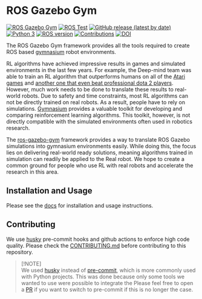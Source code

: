 # ROS Gazebo Gym

[![ROS Gazebo Gym](https://github.com/rickstaa/ros-gazebo-gym/actions/workflows/ros_gazebo_gym.yml/badge.svg)](https://github.com/rickstaa/ros-gazebo-gym/actions/workflows/ros_gazebo_gym.yml)
[![ROS Test](https://github.com/rickstaa/ros-gazebo-gym/actions/workflows/ros_test.yml/badge.svg)](https://github.com/rickstaa/ros-gazebo-gym/actions/workflows/ros_test.yml)
[![GitHub release (latest by date)](https://img.shields.io/github/v/release/rickstaa/ros-gazebo-gym)](https://github.com/rickstaa/ros-gazebo-gym/releases)
[![Python 3](https://img.shields.io/badge/Python-3.8%20%7C%203.7%20%7C%203.6-brightgreen)](https://www.python.org/)
[![ROS version](https://img.shields.io/badge/ROS%20versions-Noetic-brightgreen)](https://wiki.ros.org)
[![Contributions](https://img.shields.io/badge/contributions-welcome-brightgreen.svg)](CONTRIBUTING.md)
[![DOI](https://zenodo.org/badge/453634930.svg)](https://zenodo.org/badge/latestdoi/453634930)

The ROS Gazebo Gym framework provides all the tools required to create ROS based [gymnasium](https://gymnasium.farama.org/) robot environments.

RL algorithms have achieved impressive results in games and simulated environments in the last few years. For example, the Deep-mind team was able to train an RL algorithm that outperforms humans on all of the [Atari games](https://arxiv.org/abs/2003.13350) and [another one that even beat professional dota 2 players](https://arxiv.org/abs/1912.06680). However, much work needs to be done to translate these results to real-world robots. Due to safety and time constraints, most RL algorithms can not be directly trained on real robots. As a result, people have to rely on simulations. [Gymnasium](https://gymnasium.farama.org/) provides a valuable toolkit for developing and comparing reinforcement learning algorithms. This toolkit, however, is not directly compatible with the simulated environments often used in robotics research.

The [ros-gazebo-gym](https://github.com/rickstaa/ros-gazebo-gym) framework provides a way to translate ROS Gazebo simulations into gymnasium environments easily. While doing this, the focus lies on delivering real-world ready solutions, meaning algorithms trained in simulation can readily be applied to the Real robot. We hope to create a common ground for people who use RL with real robots and accelerate the research in this area.

## Installation and Usage

Please see the [docs](https://rickstaa.github.io/panda-gazebo-gym) for installation and usage instructions.

## Contributing

We use [husky](https://github.com/typicode/husky) pre-commit hooks and github actions to enforce high code quality. Please check the [CONTRIBUTING.md](https://github.com/rickstaa/ros-gazebo-gym/blob/noetic/CONTRIBUTING.md) before contributing to this repository.

> \[!NOTE]\
> We used [husky](https://github.com/typicode/husky) instead of [pre-commit](https://pre-commit.com/), which is more commonly used with Python projects. This was done because only some tools we wanted to use were possible to integrate the Please feel free to open a [PR](https://github.com/rickstaa/ros-gazebo-gym/pulls) if you want to switch to pre-commit if this is no longer the case.
